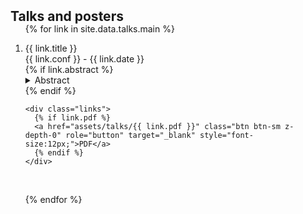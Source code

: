 <h2 id="publications" style="margin: 2px 0px -15px;">Talks and posters</h2>

<div class="publications">
<ol class="bibliography">

{% for link in site.data.talks.main %}

<li>
<div class="pub-row">
  <div class="col-sm-9" style="position: relative;padding-right: 15px;padding-left: 0px;">
      <div class="title">{{ link.title }}</div>
      <div class="author">{{ link.conf }} - {{ link.date }}</div>
    {% if link.abstract %} 
    <details>
    <summary>Abstract</summary>
    <div><i style="color:#999999">{{ link.abstract }}</i><br/></div>
    </details> {% endif %}

    <div class="links">
      {% if link.pdf %} 
      <a href="assets/talks/{{ link.pdf }}" class="btn btn-sm z-depth-0" role="button" target="_blank" style="font-size:12px;">PDF</a>
      {% endif %}
    </div>
  </div>
</div>
</li>

<br>

{% endfor %}

</ol>
</div>

